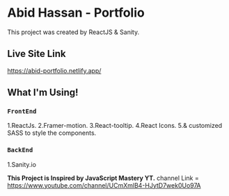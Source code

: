 # Abid Hassan - Portfolio

This project was created by ReactJS & Sanity.

## Live Site Link

https://abid-portfolio.netlify.app/

## What I'm Using!

### `FrontEnd`

1.ReactJs.
2.Framer-motion.
3.React-tooltip.
4.React Icons.
5.& customized SASS to style the components.

### `BackEnd`

1.Sanity.io

**This Project is Inspired by JavaScript Mastery YT.**
channel Link = https://www.youtube.com/channel/UCmXmlB4-HJytD7wek0Uo97A
